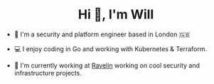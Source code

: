 <h1 align="center">Hi 👋, I'm Will</h1>

- 💬 I'm a security and platform engineer based in London 🇬🇧

- 💻 I enjoy coding in Go and working with Kubernetes & Terraform.

- 🔭 I'm currently working at <a href="https://www.ravelin.com/">Ravelin</a> working on cool security and infrastructure projects.

